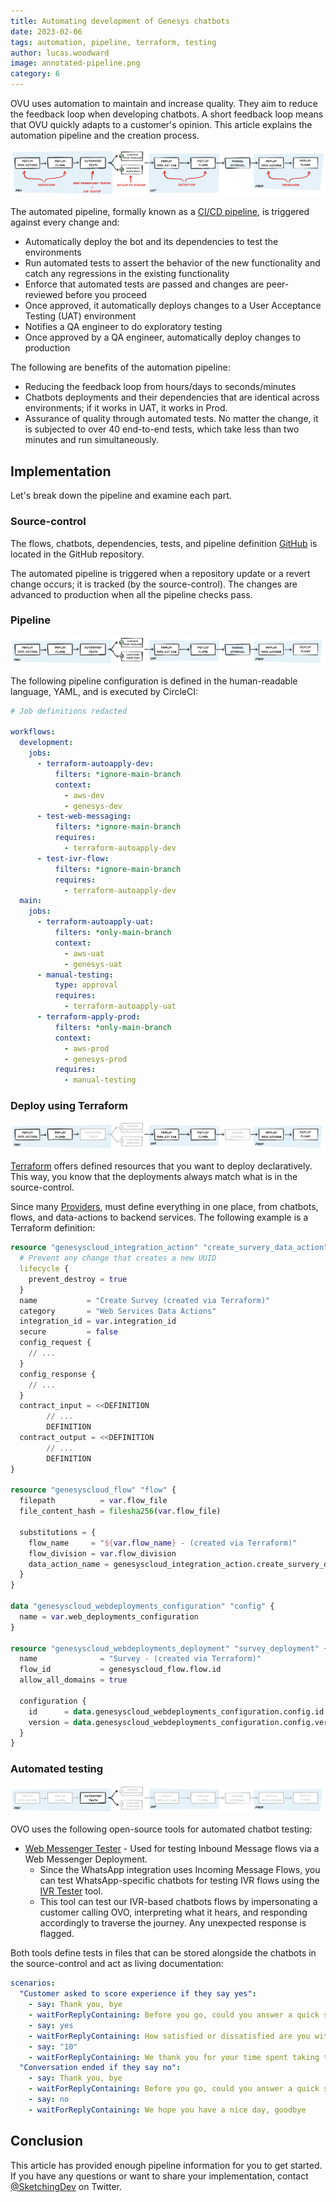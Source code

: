 ```yaml
---
title: Automating development of Genesys chatbots
date: 2023-02-06
tags: automation, pipeline, terraform, testing
author: lucas.woodward
image: annotated-pipeline.png
category: 6
---
```


OVU uses automation to maintain and increase quality. They aim to reduce the feedback loop when developing chatbots. A short feedback loop means that OVU quickly adapts to a customer's opinion. This article explains the automation pipeline and the creation process.

![Diagram of the pipeline annotated with technologies relevant to each step](annotated-pipeline.png)

The automated pipeline, formally known as a [CI/CD pipeline](https://en.wikipedia.org/wiki/CI/CD  "Goes to the CI/CD Pipeline page"), is triggered against every change and:

- Automatically deploy the bot and its dependencies to test the environments
- Run automated tests to assert the behavior of the new functionality and catch any regressions in the existing functionality
- Enforce that automated tests are passed and changes are peer-reviewed before you proceed
- Once approved, it automatically deploys changes to a User Acceptance Testing (UAT) environment
- Notifies a QA engineer to do exploratory testing
- Once approved by a QA engineer, automatically deploy changes to production

The following are benefits of the automation pipeline:

- Reducing the feedback loop from hours/days to seconds/minutes
- Chatbots deployments and their dependencies that are identical across environments; if it works in UAT, it works in Prod.
- Assurance of quality through automated tests. No matter the change, it is subjected to over 40 end-to-end tests, which take less than two minutes and run simultaneously.

## Implementation
Let's break down the pipeline and examine each part.

### Source-control
The flows, chatbots, dependencies, tests, and pipeline definition [GitHub](https://github.com/  "Goes to the GitHub page") is located in the GitHub repository.

The automated pipeline is triggered when a repository update or a revert change occurs; it is tracked (by the source-control). The changes are advanced to production when all the pipeline checks pass.

### Pipeline
![Diagram of pipeline, from deploying to dev, testing to deploying to production](pipeline-overview.png)

The following pipeline configuration is defined in the human-readable language, YAML, and is executed by CircleCI:

```yaml
# Job definitions redacted

workflows:
  development:
    jobs:
      - terraform-autoapply-dev:
          filters: *ignore-main-branch
          context:
            - aws-dev
            - genesys-dev
      - test-web-messaging:
          filters: *ignore-main-branch
          requires:
            - terraform-autoapply-dev
      - test-ivr-flow:
          filters: *ignore-main-branch
          requires:
            - terraform-autoapply-dev
  main:
    jobs:
      - terraform-autoapply-uat:
          filters: *only-main-branch
          context:
            - aws-uat
            - genesys-uat
      - manual-testing:
          type: approval
          requires:
            - terraform-autoapply-uat
      - terraform-apply-prod:
          filters: *only-main-branch
          context:
            - aws-prod
            - genesys-prod
          requires:
            - manual-testing
```

### Deploy using Terraform
![Pipeline with Terraform tasks highlighted](pipeline-terraform.png)

[Terraform](https://www.terraform.io/) offers defined resources that you want to deploy declaratively. This way, you know that the deployments always match what is in the source-control.

Since many [Providers](https://registry.terraform.io/browse/providers "Goes to the Providers page"), must define everything in
one place, from chatbots, flows, and data-actions to backend services. The following example is a Terraform definition:

```terraform
resource "genesyscloud_integration_action" "create_survery_data_action" {
  # Prevent any change that creates a new UUID
  lifecycle {
    prevent_destroy = true
  }
  name           = "Create Survey (created via Terraform)"
  category       = "Web Services Data Actions"
  integration_id = var.integration_id
  secure         = false
  config_request {
    // ...
  }
  config_response {
    // ...
  }
  contract_input = <<DEFINITION
        // ...
        DEFINITION
  contract_output = <<DEFINITION
        // ...
        DEFINITION
}

resource "genesyscloud_flow" "flow" {
  filepath          = var.flow_file
  file_content_hash = filesha256(var.flow_file)

  substitutions = {
    flow_name     = "${var.flow_name} - (created via Terraform)"
    flow_division = var.flow_division
    data_action_name = genesyscloud_integration_action.create_survery_data_action.name
  }
}

data "genesyscloud_webdeployments_configuration" "config" {
  name = var.web_deployments_configuration
}

resource "genesyscloud_webdeployments_deployment" "survey_deployment" {
  name              = "Survey - (created via Terraform)"
  flow_id           = genesyscloud_flow.flow.id
  allow_all_domains = true

  configuration {
    id      = data.genesyscloud_webdeployments_configuration.config.id
    version = data.genesyscloud_webdeployments_configuration.config.version
  }
}
```

### Automated testing
![Pipeline with automated testing tasks highlighted](pipeline-testing.png)

OVO uses the following open-source tools for automated chatbot testing:

- [Web Messenger Tester](https://github.com/ovotech/genesys-web-messaging-tester "Goes to the Web Messenger Tester page") - Used for testing Inbound Message flows via a Web Messenger Deployment.
    - Since the WhatsApp integration uses Incoming Message Flows, you can test WhatsApp-specific chatbots for testing IVR flows using the [IVR Tester](https://github.com/SketchingDev/ivr-tester "Goes to the IVR Tester page") tool. 
    - This tool can test our IVR-based chatbots flows by impersonating a customer calling OVO, interpreting what it hears, and responding accordingly to traverse the journey. Any unexpected response is flagged.

Both tools define tests in files that can be stored alongside the chatbots in the source-control and act as living documentation:

```yaml
scenarios:
  "Customer asked to score experience if they say yes":
    - say: Thank you, bye
    - waitForReplyContaining: Before you go, could you answer a quick survey?
    - say: yes
    - waitForReplyContaining: How satisfied or dissatisfied are you with our company?
    - say: "10"
    - waitForReplyContaining: We thank you for your time spent taking this survey. Your response has been recorded.
  "Conversation ended if they say no":
    - say: Thank you, bye
    - waitForReplyContaining: Before you go, could you answer a quick survey?
    - say: no
    - waitForReplyContaining: We hope you have a nice day, goodbye
```

## Conclusion
This article has provided enough pipeline information for you to get started. If you have any questions or want to share your implementation, contact [@SketchingDev](https://twitter.com/SketchingDev "Goes to Lucus' home page") on Twitter.
